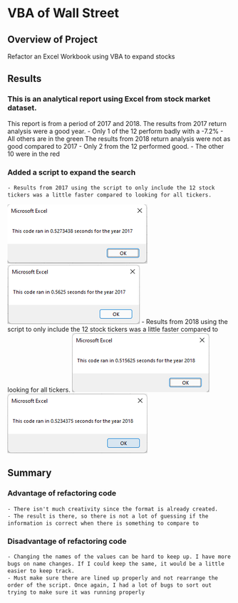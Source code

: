 # VBA of Wall Street

## Overview of Project

Refactor an Excel Workbook using VBA to expand stocks

## Results

### This is an analytical report using Excel from stock market dataset.

This report is from a period of 2017 and 2018.
The results from 2017 return analysis were a good year.
	- Only 1 of the 12 perform badly with a -7.2%
	- All others are in the green
The results from 2018 return analysis were not as good compared to 2017
	- Only 2 from the 12 performed good.
	- The other 10 were in the red
### Added a script to expand the search
	- Results from 2017 using the script to only include the 12 stock tickers was a little faster compared to looking for all tickers.
 ![Result from original VBA Script for 2017](\resources\VBA_Challenge_2017-1.png)
 ![Result from refractor VBA Script for 2017](\resources\VBA_Challenge_2017-2.png)
	- Results from 2018 using the script to only include the 12 stock tickers was a little faster compared to looking for all tickers.
 ![Result from original VBA Script for 2018](resources\VBA_Challenge_2018-1.png)
 ![Result from refractor VBA Script for 2018](resources\VBA_Challenge_2018-2.png)

## Summary
### Advantage of refactoring code
	- There isn't much creativity since the format is already created.
	- The result is there, so there is not a lot of guessing if the information is correct when there is something to compare to
### Disadvantage of refactoring code
	- Changing the names of the values can be hard to keep up. I have more bugs on name changes. If I could keep the same, it would be a little easier to keep track.
	- Must make sure there are lined up properly and not rearrange the order of the script. Once again, I had a lot of bugs to sort out trying to make sure it was running properly
